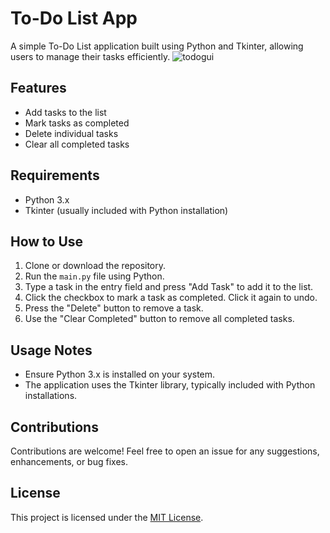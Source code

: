# To-Do List App

A simple To-Do List application built using Python and Tkinter, allowing users to manage their tasks efficiently.
![todogui](https://github.com/ashutosh786palhare/Python-Micro-Projects/assets/53346137/f08b2c41-2f95-4fb6-8e7c-9ec1e5b9f234)

## Features

- Add tasks to the list
- Mark tasks as completed
- Delete individual tasks
- Clear all completed tasks

## Requirements

- Python 3.x
- Tkinter (usually included with Python installation)

## How to Use

1. Clone or download the repository.
2. Run the `main.py` file using Python.
3. Type a task in the entry field and press "Add Task" to add it to the list.
4. Click the checkbox to mark a task as completed. Click it again to undo.
5. Press the "Delete" button to remove a task.
6. Use the "Clear Completed" button to remove all completed tasks.

## Usage Notes

- Ensure Python 3.x is installed on your system.
- The application uses the Tkinter library, typically included with Python installations.

## Contributions

Contributions are welcome! Feel free to open an issue for any suggestions, enhancements, or bug fixes.

## License

This project is licensed under the [MIT License](LICENSE).
